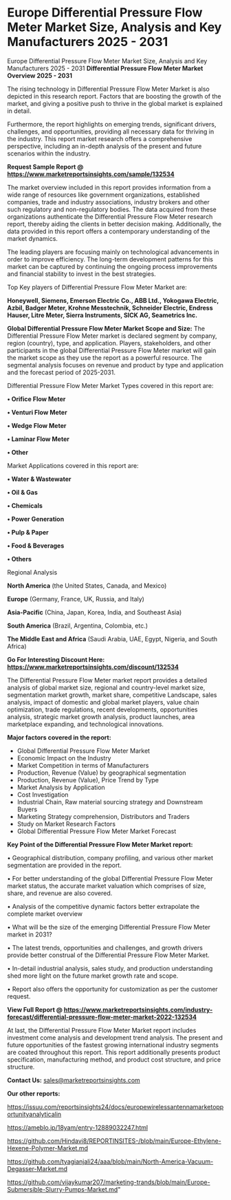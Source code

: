 # Europe Differential Pressure Flow Meter Market Size, Analysis and Key Manufacturers 2025 - 2031
Europe Differential Pressure Flow Meter Market Size, Analysis and Key Manufacturers 2025 - 2031
<Strong> Differential Pressure Flow Meter Market Overview 2025 - 2031</strong>

The rising technology in Differential Pressure Flow Meter Market is also depicted in this research report. Factors that are boosting the growth of the market, and giving a positive push to thrive in the global market is explained in detail.

Furthermore, the report highlights on emerging trends, significant drivers, challenges, and opportunities, providing all necessary data for thriving in the industry. This report market research offers a comprehensive perspective, including an in-depth analysis of the present and future scenarios within the industry.

<strong>Request Sample Report @ <a href=https://www.marketreportsinsights.com/sample/132534>https://www.marketreportsinsights.com/sample/132534</a></strong>

The market overview included in this report provides information from a wide range of resources like government organizations, established companies, trade and industry associations, industry brokers and other such regulatory and non-regulatory bodies. The data acquired from these organizations authenticate the Differential Pressure Flow Meter research report, thereby aiding the clients in better decision making. Additionally, the data provided in this report offers a contemporary understanding of the market dynamics.

The leading players are focusing mainly on technological advancements in order to improve efficiency. The long-term development patterns for this market can be captured by continuing the ongoing process improvements and financial stability to invest in the best strategies.

Top Key players of Differential Pressure Flow Meter Market are:

<strong>Honeywell, Siemens, Emerson Electric Co., ABB Ltd., Yokogawa Electric, Azbil, Badger Meter, Krohne Messtechnik, Schneider Electric, Endress Hauser, Litre Meter, Sierra Instruments, SICK AG, Seametrics Inc.</strong>

<strong><b>Global Differential Pressure Flow Meter Market Scope and Size:</b></strong>
The Differential Pressure Flow Meter market is declared segment by company, region (country), type, and application. Players, stakeholders, and other participants in the global Differential Pressure Flow Meter market will gain the market scope as they use the report as a powerful resource. The segmental analysis focuses on revenue and product by type and application and the forecast period of 2025-2031.

Differential Pressure Flow Meter Market Types covered in this report are:

<strong>• Orifice Flow Meter

• Venturi Flow Meter

• Wedge Flow Meter

• Laminar Flow Meter

• Other</strong>

Market Applications covered in this report are:

<strong>• Water & Wastewater

• Oil & Gas

• Chemicals

• Power Generation

• Pulp & Paper

• Food & Beverages

• Others</strong> 

Regional Analysis

<strong>North America</strong> (the United States, Canada, and Mexico)

<strong>Europe</strong> (Germany, France, UK, Russia, and Italy)

<strong>Asia-Pacific</strong> (China, Japan, Korea, India, and Southeast Asia)

<strong>South America</strong> (Brazil, Argentina, Colombia, etc.)

<strong>The Middle East and Africa</strong> (Saudi Arabia, UAE, Egypt, Nigeria, and South Africa)

<strong>Go For Interesting Discount Here: <a href=https://www.marketreportsinsights.com/discount/132534>https://www.marketreportsinsights.com/discount/132534</a></strong>

The Differential Pressure Flow Meter market report provides a detailed analysis of global market size, regional and country-level market size, segmentation market growth, market share, competitive Landscape, sales analysis, impact of domestic and global market players, value chain optimization, trade regulations, recent developments, opportunities analysis, strategic market growth analysis, product launches, area marketplace expanding, and technological innovations.

<strong><b>Major factors covered in the report:</b></strong>
<ul>
  <li>Global Differential Pressure Flow Meter Market </li>
  <li>Economic Impact on the Industry</li>
  <li>Market Competition in terms of Manufacturers</li>
  <li>Production, Revenue (Value) by geographical segmentation</li>
  <li>Production, Revenue (Value), Price Trend by Type</li>
  <li>Market Analysis by Application</li>
  <li>Cost Investigation</li>
  <li>Industrial Chain, Raw material sourcing strategy and Downstream Buyers</li>
  <li>Marketing Strategy comprehension, Distributors and Traders</li>
  <li>Study on Market Research Factors</li>
  <li>Global Differential Pressure Flow Meter Market Forecast</li>
</ul>

<strong><b>Key Point of the Differential Pressure Flow Meter Market report:</b></strong>

• Geographical distribution, company profiling, and various other market segmentation are provided in the report.

• For better understanding of the global Differential Pressure Flow Meter market status, the accurate market valuation which comprises of size, share, and revenue are also covered.

• Analysis of the competitive dynamic factors better extrapolate the complete market overview

• What will be the size of the emerging Differential Pressure Flow Meter market in 2031?

• The latest trends, opportunities and challenges, and growth drivers provide better construal of the Differential Pressure Flow Meter Market.

• In-detail industrial analysis, sales study, and production understanding shed more light on the future market growth rate and scope.

• Report also offers the opportunity for customization as per the customer request.

<strong><b>View Full Report @ <a href=https://www.marketreportsinsights.com/industry-forecast/differential-pressure-flow-meter-market-2022-132534>https://www.marketreportsinsights.com/industry-forecast/differential-pressure-flow-meter-market-2022-132534</a></b></strong>


At last, the Differential Pressure Flow Meter Market report includes investment come analysis and development trend analysis. The present and future opportunities of the fastest growing international industry segments are coated throughout this report. This report additionally presents product specification, manufacturing method, and product cost structure, and price structure.

<strong>Contact Us:</strong>
sales@marketreportsinsights.com

<strong>Our other reports:</strong>

<a href=https://issuu.com/reportsinsights24/docs/europewirelessantennamarketopportunityanalyticalin>https://issuu.com/reportsinsights24/docs/europewirelessantennamarketopportunityanalyticalin</a>

<a href=https://ameblo.jp/18yam/entry-12889032247.html>https://ameblo.jp/18yam/entry-12889032247.html</a>

<a href=https://github.com/Hindavi8/REPORTINSITES-/blob/main/Europe-Ethylene-Hexene-Polymer-Market.md>https://github.com/Hindavi8/REPORTINSITES-/blob/main/Europe-Ethylene-Hexene-Polymer-Market.md</a>

<a href=https://github.com/tyagianjali24/aaa/blob/main/North-America-Vacuum-Degasser-Market.md>https://github.com/tyagianjali24/aaa/blob/main/North-America-Vacuum-Degasser-Market.md</a>

<a href=https://github.com/vijaykumar207/marketing-trands/blob/main/Europe-Submersible-Slurry-Pumps-Market.md>https://github.com/vijaykumar207/marketing-trands/blob/main/Europe-Submersible-Slurry-Pumps-Market.md</a>"

